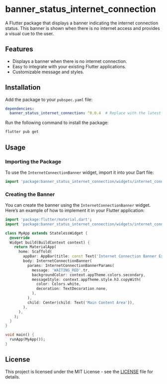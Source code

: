 # banner_status_internet_connection

A Flutter package that displays a banner indicating the internet connection status. This banner is shown when there is no internet access and provides a visual cue to the user.

## Features

- Displays a banner when there is no internet connection.
- Easy to integrate with your existing Flutter applications.
- Customizable message and styles.

## Installation

Add the package to your `pubspec.yaml` file:

```yaml
dependencies:
  banner_status_internet_connection: ^0.0.4  # Replace with the latest version
```

Run the following command to install the package:

```bash
flutter pub get
```

## Usage

### Importing the Package

To use the `InternetConnectionBanner` widget, import it into your Dart file:

```dart
import 'package:banner_status_internet_connection/widgets/internet_connection_banner.dart';
```

### Creating the Banner

You can create the banner using the `InternetConnectionBanner` widget. Here’s an example of how to implement it in your Flutter application:

```dart
import 'package:flutter/material.dart';
import 'package:banner_status_internet_connection/widgets/internet_connection_banner.dart';

class MyApp extends StatelessWidget {
  @override
  Widget build(BuildContext context) {
    return MaterialApp(
      home: Scaffold(
        appBar: AppBar(title: const Text('Internet Connection Banner Example')),
        body: InternetConnectionBanner(
          params: InternetConnectionBannerParams(
            message: 'WAITING_RED'.tr,
            backgroundColor: context.appTheme.colors.secondary,
            messageStyle: context.appTheme.style.h3.copyWith(
              color: Colors.white,
              decoration: TextDecoration.none,
            ),
          ),
          child: Center(child: Text('Main Content Area')),
        ),
      ),
    );
  }
}

void main() {
  runApp(MyApp());
}
```


## License

This project is licensed under the MIT License - see the [LICENSE](LICENSE) file for details.
